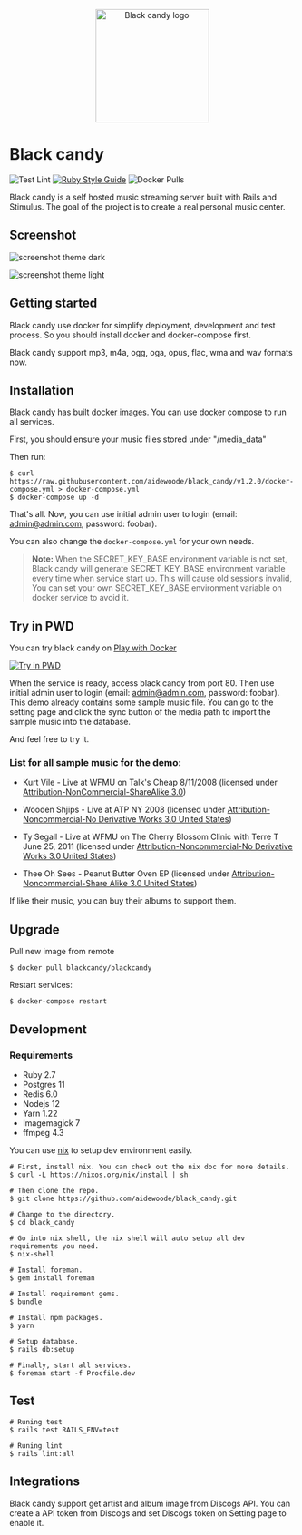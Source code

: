 <p align='center'>
  <img alt='Black candy logo' width='200' src='https://raw.githubusercontent.com/aidewoode/black_candy/master/app/frontend/images/logo.svg'>
</p>

# Black candy
![Test Lint](https://github.com/aidewoode/black_candy/workflows/Test%20Lint/badge.svg)
[![Ruby Style Guide](https://img.shields.io/badge/code_style-rubocop-brightgreen.svg)](https://github.com/aidewoode/black_candy/blob/master/.rubocop.yml)
![Docker Pulls](https://img.shields.io/docker/pulls/blackcandy/blackcandy)

Black candy is a self hosted music streaming server built with Rails and Stimulus. The goal of the project is to create a real personal music center.

## Screenshot
![screenshot theme dark](https://raw.githubusercontent.com/aidewoode/black_candy/master/screenshots/screenshot_theme_dark.png)

![screenshot theme light](https://raw.githubusercontent.com/aidewoode/black_candy/master/screenshots/screenshot_theme_light.png)


## Getting started

Black candy use docker for simplify deployment, development and test process. So you should install docker and docker-compose first.

Black candy support mp3, m4a, ogg, oga, opus, flac, wma and wav formats now.

## Installation

Black candy has built [docker images](https://hub.docker.com/r/blackcandy/blackcandy). You can use docker compose to run all services.

First, you should ensure your music files stored under "/media_data" 

Then run: 

```shell
$ curl https://raw.githubusercontent.com/aidewoode/black_candy/v1.2.0/docker-compose.yml > docker-compose.yml
$ docker-compose up -d
```
That's all. Now, you can use initial admin user to login (email: admin@admin.com, password: foobar).

You can also change the `docker-compose.yml` for your own needs.

> **Note:** When the SECRET_KEY_BASE environment variable is not set, Black candy will generate SECRET_KEY_BASE environment variable every time when service start up. 
> This will cause old sessions invalid, You can set your own SECRET_KEY_BASE environment variable on docker service to avoid it.

## Try in PWD

You can try black candy on [Play with Docker](https://labs.play-with-docker.com)

[![Try in PWD](https://raw.githubusercontent.com/play-with-docker/stacks/master/assets/images/button.png)](http://play-with-docker.com/?stack=https://raw.githubusercontent.com/aidewoode/black_candy/master/docker-compose.pwd.yml)

When the service is ready, access black candy from port 80. Then use initial admin user to login (email: admin@admin.com, password: foobar). This demo already contains some sample music file. You can go to the setting page and click the sync button of the media path to import the sample music into the database.

And feel free to try it.


### List for all sample music for the demo:

- Kurt Vile - Live at WFMU on Talk's Cheap 8/11/2008 (licensed under [Attribution-NonCommercial-ShareAlike 3.0](https://creativecommons.org/licenses/by-nc-sa/3.0/))		

- Wooden Shjips - Live at ATP NY 2008 (licensed under [Attribution-Noncommercial-No Derivative Works 3.0 United States](http://creativecommons.org/licenses/by-nc-nd/3.0/us/))

- Ty Segall - Live at WFMU on The Cherry Blossom Clinic with Terre T June 25, 2011 (licensed under [Attribution-Noncommercial-No Derivative Works 3.0 United States](http://creativecommons.org/licenses/by-nc-nd/3.0/us/))

- Thee Oh Sees - Peanut Butter Oven EP (licensed under [Attribution-Noncommercial-Share Alike 3.0 United States](http://creativecommons.org/licenses/by-nc-sa/3.0/us/)) 

If like their music, you can buy their albums to support them.


## Upgrade

Pull new image from remote

```shell
$ docker pull blackcandy/blackcandy
```

Restart services:

```shell
$ docker-compose restart 
```

## Development

### Requirements

- Ruby 2.7
- Postgres 11
- Redis 6.0 
- Nodejs 12
- Yarn 1.22
- Imagemagick 7
- ffmpeg 4.3

You can use [nix](https://nixos.org) to setup dev environment easily. 

```shell
# First, install nix. You can check out the nix doc for more details.
$ curl -L https://nixos.org/nix/install | sh

# Then clone the repo.
$ git clone https://github.com/aidewoode/black_candy.git

# Change to the directory.
$ cd black_candy

# Go into nix shell, the nix shell will auto setup all dev requirements you need.
$ nix-shell 

# Install foreman.
$ gem install foreman 

# Install requirement gems.
$ bundle

# Install npm packages.
$ yarn

# Setup database.
$ rails db:setup

# Finally, start all services.
$ foreman start -f Procfile.dev 
```

## Test

```shell
# Runing test
$ rails test RAILS_ENV=test 

# Runing lint
$ rails lint:all 
```

## Integrations

Black candy support get artist and album image from Discogs API. You can create a API token from Discogs and set Discogs token on Setting page to enable it.
